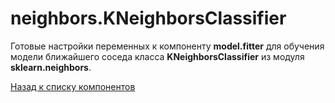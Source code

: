 # neighbors.KNeighborsClassifier

Готовые настройки переменных к компоненту **model.fitter** для обучения модели ближайшего соседа класса **KNeighborsClassifier** из модуля **sklearn.neighbors**.

[Назад к списку компонентов](../README.md)